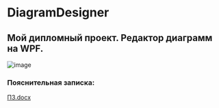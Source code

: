 # DiagramDesigner
## Мой дипломный проект. Редактор диаграмм на WPF.
![image](https://user-images.githubusercontent.com/28867527/197295366-4f9cfe32-9d8c-4c1b-a22e-04f66ef1d56b.png)
### Пояснительная записка:
[ПЗ.docx](https://github.com/trueghoul/DiagramDesigner/files/9842775/default.docx)
